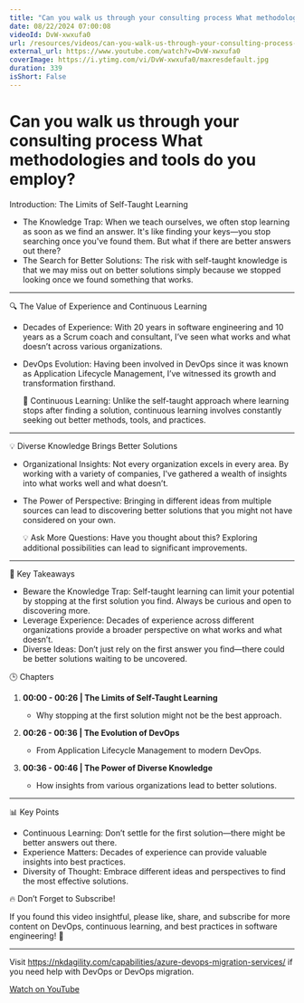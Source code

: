 ```yaml
---
title: "Can you walk us through your consulting process What methodologies and tools do you employ?"
date: 08/22/2024 07:00:08
videoId: DvW-xwxufa0
url: /resources/videos/can-you-walk-us-through-your-consulting-process-what-methodologies-and-tools-do-you-employ-
external_url: https://www.youtube.com/watch?v=DvW-xwxufa0
coverImage: https://i.ytimg.com/vi/DvW-xwxufa0/maxresdefault.jpg
duration: 339
isShort: False
---
```


# Can you walk us through your consulting process What methodologies and tools do you employ?

Introduction: The Limits of Self-Taught Learning

- The Knowledge Trap: When we teach ourselves, we often stop learning as soon as we find an answer. It's like finding your keys—you stop searching once you've found them. But what if there are better answers out there?
- The Search for Better Solutions: The risk with self-taught knowledge is that we may miss out on better solutions simply because we stopped looking once we found something that works.

---

 🔍 The Value of Experience and Continuous Learning

- Decades of Experience: With 20 years in software engineering and 10 years as a Scrum coach and consultant, I’ve seen what works and what doesn’t across various organizations.
- DevOps Evolution: Having been involved in DevOps since it was known as Application Lifecycle Management, I’ve witnessed its growth and transformation firsthand.
  
  🔄 Continuous Learning: Unlike the self-taught approach where learning stops after finding a solution, continuous learning involves constantly seeking out better methods, tools, and practices.

---

 💡 Diverse Knowledge Brings Better Solutions

- Organizational Insights: Not every organization excels in every area. By working with a variety of companies, I've gathered a wealth of insights into what works well and what doesn’t.
- The Power of Perspective: Bringing in different ideas from multiple sources can lead to discovering better solutions that you might not have considered on your own.
  
  💡 Ask More Questions: Have you thought about this? Exploring additional possibilities can lead to significant improvements.

---

 🎯 Key Takeaways

- Beware the Knowledge Trap: Self-taught learning can limit your potential by stopping at the first solution you find. Always be curious and open to discovering more.
- Leverage Experience: Decades of experience across different organizations provide a broader perspective on what works and what doesn’t.
- Diverse Ideas: Don’t just rely on the first answer you find—there could be better solutions waiting to be uncovered.



 🕒 Chapters

1. **00:00 - 00:26 | The Limits of Self-Taught Learning**
   - Why stopping at the first solution might not be the best approach.

2. **00:26 - 00:36 | The Evolution of DevOps**
   - From Application Lifecycle Management to modern DevOps.

3. **00:36 - 00:46 | The Power of Diverse Knowledge**
   - How insights from various organizations lead to better solutions.

---

 📊 Key Points

- Continuous Learning: Don’t settle for the first solution—there might be better answers out there.
- Experience Matters: Decades of experience can provide valuable insights into best practices.
- Diversity of Thought: Embrace different ideas and perspectives to find the most effective solutions.


 🔥 Don’t Forget to Subscribe!

If you found this video insightful, please like, share, and subscribe for more content on DevOps, continuous learning, and best practices in software engineering! 🚀

---

Visit https://nkdagility.com/capabilities/azure-devops-migration-services/ if you need help with DevOps or DevOps migration.

[Watch on YouTube](https://www.youtube.com/watch?v=DvW-xwxufa0)
